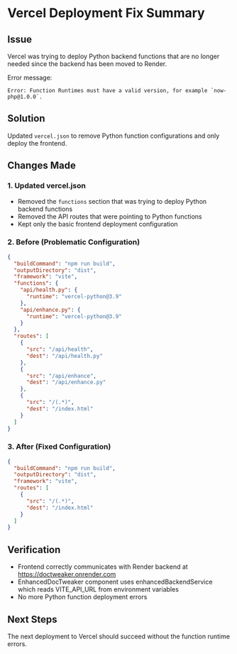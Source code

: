 # Vercel Deployment Fix Summary

## Issue
Vercel was trying to deploy Python backend functions that are no longer needed since the backend has been moved to Render.

Error message:
```
Error: Function Runtimes must have a valid version, for example `now-php@1.0.0`.
```

## Solution
Updated `vercel.json` to remove Python function configurations and only deploy the frontend.

## Changes Made

### 1. Updated vercel.json
- Removed the `functions` section that was trying to deploy Python backend functions
- Removed the API routes that were pointing to Python functions
- Kept only the basic frontend deployment configuration

### 2. Before (Problematic Configuration)
```json
{
  "buildCommand": "npm run build",
  "outputDirectory": "dist",
  "framework": "vite",
  "functions": {
    "api/health.py": {
      "runtime": "vercel-python@3.9"
    },
    "api/enhance.py": {
      "runtime": "vercel-python@3.9"
    }
  },
  "routes": [
    {
      "src": "/api/health",
      "dest": "/api/health.py"
    },
    {
      "src": "/api/enhance",
      "dest": "/api/enhance.py"
    },
    {
      "src": "/(.*)",
      "dest": "/index.html"
    }
  ]
}
```

### 3. After (Fixed Configuration)
```json
{
  "buildCommand": "npm run build",
  "outputDirectory": "dist",
  "framework": "vite",
  "routes": [
    {
      "src": "/(.*)",
      "dest": "/index.html"
    }
  ]
}
```

## Verification
- Frontend correctly communicates with Render backend at https://doctweaker.onrender.com
- EnhancedDocTweaker component uses enhancedBackendService which reads VITE_API_URL from environment variables
- No more Python function deployment errors

## Next Steps
The next deployment to Vercel should succeed without the function runtime errors.